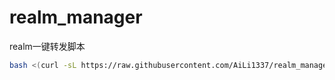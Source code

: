 # realm_manager
realm一键转发脚本
```bash
bash <(curl -sL https://raw.githubusercontent.com/AiLi1337/realm_manager/main/realm_manager.sh)